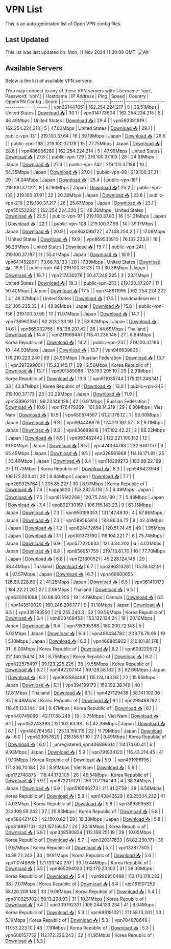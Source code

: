 # VPN List

This is an auto-generated list of Open VPN config files.

## Last Updated

This list was last updated on: Mon, 11 Nov 2024 11:30:08 GMT.
![Alt](https://repobeats.axiom.co/api/embed/186b98318ef1479477931607c1ad7d823f12451f.svg "Repobeats analytics image")

## Available Servers

Below is the list of available VPN servers:

(You may connect to any of these VPN servers with: Username: 'vpn', Password: 'vpn'.)
| Hostname | IP Address | Ping | Speed | Country | OpenVPN Config | Score |
|----------|------------|------|-------|---------|----------------| ----- |
| vpn301447651 | 162.254.224.217 | 5 | 36.51Mbps | United States | [Download 📥](./configs/server_0_US.ovpn) | 30.1 |
| vpn314773604 | 162.254.224.215 | 5 | 46.49Mbps | United States | [Download 📥](./configs/server_1_US.ovpn) | 29.4 |
| vpn593381619 | 162.254.224.213 | 5 | 47.00Mbps | United States | [Download 📥](./configs/server_2_US.ovpn) | 29.1 |
| public-vpn-131 | 219.100.37.64 | 16 | 39.19Mbps | Japan | [Download 📥](./configs/server_3_JP.ovpn) | 28.6 |
| public-vpn-198 | 219.100.37.178 | 15 | 77.75Mbps | Japan | [Download 📥](./configs/server_4_JP.ovpn) | 28.6 |
| vpn486906280 | 162.254.224.214 | 5 | 47.99Mbps | United States | [Download 📥](./configs/server_5_US.ovpn) | 27.8 |
| public-vpn-129 | 219.100.37.103 | 26 | 24.91Mbps | Japan | [Download 📥](./configs/server_6_JP.ovpn) | 27.4 |
| public-vpn-242 | 219.100.37.189 | 10 | 54.35Mbps | Japan | [Download 📥](./configs/server_7_JP.ovpn) | 27.0 |
| public-vpn-98 | 219.100.37.31 | 29 | 14.04Mbps | Japan | [Download 📥](./configs/server_8_JP.ovpn) | 25.4 |
| public-vpn-161 | 219.100.37.122 | 8 | 67.66Mbps | Japan | [Download 📥](./configs/server_9_JP.ovpn) | 25.2 |
| public-vpn-133 | 219.100.37.91 | 22 | 20.36Mbps | Japan | [Download 📥](./configs/server_10_JP.ovpn) | 23.8 |
| public-vpn-216 | 219.100.37.217 | 26 | 25.67Mbps | Japan | [Download 📥](./configs/server_11_JP.ovpn) | 23.1 |
| vpn555522821 | 162.254.224.220 | 5 | 48.26Mbps | United States | [Download 📥](./configs/server_12_US.ovpn) | 22.5 |
| public-vpn-97 | 219.100.37.83 | 16 | 51.31Mbps | Japan | [Download 📥](./configs/server_13_JP.ovpn) | 22.1 |
| public-vpn-108 | 219.100.37.98 | 14 | 39.17Mbps | Japan | [Download 📥](./configs/server_14_JP.ovpn) | 20.9 |
| vpn862098727 | 47.148.254.2 | 7 | 17.09Mbps | United States | [Download 📥](./configs/server_15_US.ovpn) | 19.9 |
| vpn869533910 | 76.133.223.8 | 18 | 56.29Mbps | United States | [Download 📥](./configs/server_16_US.ovpn) | 19.7 |
| public-vpn-241 | 219.100.37.187 | 11 | 55.01Mbps | Japan | [Download 📥](./configs/server_17_JP.ovpn) | 18.9 |
| vpn641452897 | 73.66.78.133 | 20 | 17.39Mbps | United States | [Download 📥](./configs/server_18_US.ovpn) | 18.9 |
| public-vpn-64 | 219.100.37.23 | 13 | 30.38Mbps | Japan | [Download 📥](./configs/server_19_JP.ovpn) | 18.7 |
| vpn217430276 | 50.47.249.225 | 3 | 23.11Mbps | United States | [Download 📥](./configs/server_20_US.ovpn) | 18.3 |
| public-vpn-253 | 219.100.37.207 | 17 | 50.40Mbps | Japan | [Download 📥](./configs/server_21_JP.ovpn) | 17.5 |
| vpn748911995 | 162.254.224.222 | 4 | 48.37Mbps | United States | [Download 📥](./configs/server_22_US.ovpn) | 17.5 |
| handmadeserver | 221.105.235.33 | 4 | 48.88Mbps | Japan | [Download 📥](./configs/server_23_JP.ovpn) | 15.8 |
| public-vpn-156 | 219.100.37.95 | 10 | 11.97Mbps | Japan | [Download 📥](./configs/server_24_JP.ovpn) | 14.7 |
| vpn738962350 | 92.203.233.181 | 2 | 53.92Mbps | Japan | [Download 📥](./configs/server_25_JP.ovpn) | 14.6 |
| vpn565032756 | 58.136.207.42 | 26 | 44.69Mbps | Thailand | [Download 📥](./configs/server_26_TH.ovpn) | 14.4 |
| vpn211969447 | 118.41.236.148 | 27 | 8.84Mbps | Korea Republic of | [Download 📥](./configs/server_27_KR.ovpn) | 14.2 |
| public-vpn-237 | 219.100.37.186 | 10 | 44.93Mbps | Japan | [Download 📥](./configs/server_28_JP.ovpn) | 13.7 |
| vpn946639805 | 176.210.223.240 | 69 | 24.50Mbps | Russian Federation | [Download 📥](./configs/server_29_RU.ovpn) | 13.7 |
| vpn397399001 | 115.23.145.17 | 29 | 2.56Mbps | Korea Republic of | [Download 📥](./configs/server_30_KR.ovpn) | 13.7 |
| vpn991589088 | 175.193.205.19 | 29 | 2.91Mbps | Korea Republic of | [Download 📥](./configs/server_31_KR.ovpn) | 13.6 |
| vpn911035744 | 175.121.248.141 | 33 | 43.87Mbps | Korea Republic of | [Download 📥](./configs/server_32_KR.ovpn) | 13.0 |
| public-vpn-245 | 219.100.37.173 | 23 | 22.29Mbps | Japan | [Download 📥](./configs/server_33_JP.ovpn) | 11.9 |
| vpn558962161 | 89.23.148.128 | 42 | 0.91Mbps | Russian Federation | [Download 📥](./configs/server_34_RU.ovpn) | 10.6 |
| vpn476479269 | 101.99.14.219 | 29 | 6.80Mbps | Viet Nam | [Download 📥](./configs/server_35_VN.ovpn) | 10.5 |
| vpn450574567 | 61.21.178.12 | 1 | 90.00Mbps | Japan | [Download 📥](./configs/server_36_JP.ovpn) | 9.8 |
| vpn994448878 | 124.211.192.57 | 8 | 9.11Mbps | Japan | [Download 📥](./configs/server_37_JP.ovpn) | 8.8 |
| vpn836689818 | 147.192.42.21 | 2 | 86.22Mbps | Japan | [Download 📥](./configs/server_38_JP.ovpn) | 8.5 |
| vpn993482442 | 122.221.100.152 | 12 | 19.50Mbps | Japan | [Download 📥](./configs/server_39_JP.ovpn) | 8.5 |
| vpn474064783 | 222.6.60.157 | 3 | 65.45Mbps | Japan | [Download 📥](./configs/server_40_JP.ovpn) | 8.5 |
| vpn326561868 | 114.18.171.81 | 25 | 33.46Mbps | Japan | [Download 📥](./configs/server_41_JP.ovpn) | 8.4 |
| vpn118299273 | 183.98.22.199 | 27 | 11.73Mbps | Korea Republic of | [Download 📥](./configs/server_42_KR.ovpn) | 8.3 |
| vpn548423948 | 106.173.203.41 | 20 | 9.44Mbps | Japan | [Download 📥](./configs/server_43_JP.ovpn) | 7.7 |
| vpn289325764 | 1.235.85.227 | 30 | 8.97Mbps | Korea Republic of | [Download 📥](./configs/server_44_KR.ovpn) | 7.6 |
| kappa820 | 153.232.5.118 | 5 | 9.49Mbps | Japan | [Download 📥](./configs/server_45_JP.ovpn) | 7.5 |
| vpn815142268 | 120.75.244.190 | 7 | 5.48Mbps | Japan | [Download 📥](./configs/server_46_JP.ovpn) | 7.4 |
| vpn892730167 | 106.155.143.23 | 9 | 63.15Mbps | Japan | [Download 📥](./configs/server_47_JP.ovpn) | 7.3 |
| vpn956199353 | 131.147.49.10 | 4 | 67.86Mbps | Japan | [Download 📥](./configs/server_48_JP.ovpn) | 7.3 |
| vpn589565814 | 183.86.34.72 | 8 | 42.43Mbps | Japan | [Download 📥](./configs/server_49_JP.ovpn) | 7.2 |
| vpn624472654 | 120.51.74.45 | 49 | 1.95Mbps | Japan | [Download 📥](./configs/server_50_JP.ovpn) | 7.1 |
| vpn101373190 | 118.104.221.7 | 6 | 75.74Mbps | Japan | [Download 📥](./configs/server_51_JP.ovpn) | 6.9 |
| vpn577220633 | 121.3.34.202 | 6 | 4.02Mbps | Japan | [Download 📥](./configs/server_52_JP.ovpn) | 6.8 |
| vpn656957759 | 219.113.61.70 | 10 | 77.70Mbps | Japan | [Download 📥](./configs/server_53_JP.ovpn) | 6.8 |
| vpn721800521 | 49.228.124.145 | 29 | 38.44Mbps | Thailand | [Download 📥](./configs/server_54_TH.ovpn) | 6.7 |
| vpn286313281 | 115.38.182.91 | 4 | 97.57Mbps | Japan | [Download 📥](./configs/server_55_JP.ovpn) | 6.7 |
| vpn469600655 | 126.60.228.60 | 2 | 41.25Mbps | Japan | [Download 📥](./configs/server_56_JP.ovpn) | 6.5 |
| vpn361410173 | 184.22.21.26 | 27 | 2.69Mbps | Thailand | [Download 📥](./configs/server_57_TH.ovpn) | 6.5 |
| vpn630061698 | 50.68.60.205 | 19 | 4.19Mbps | Canada | [Download 📥](./configs/server_58_CA.ovpn) | 6.5 |
| vpn143510029 | 160.248.208.177 | 9 | 31.10Mbps | Japan | [Download 📥](./configs/server_59_JP.ovpn) | 6.5 |
| vpn335183550 | 219.255.240.3 | 32 | 39.59Mbps | Korea Republic of | [Download 📥](./configs/server_60_KR.ovpn) | 6.4 |
| vpn803469452 | 153.132.124.24 | 18 | 20.10Mbps | Japan | [Download 📥](./configs/server_61_JP.ovpn) | 6.4 |
| vpn735395368 | 180.200.72.143 | 5 | 5.02Mbps | Japan | [Download 📥](./configs/server_62_JP.ovpn) | 6.4 |
| vpn496434782 | 203.76.78.99 | 19 | 5.10Mbps | Japan | [Download 📥](./configs/server_63_JP.ovpn) | 6.3 |
| vpn468885902 | 210.101.81.178 | 31 | 8.00Mbps | Korea Republic of | [Download 📥](./configs/server_64_KR.ovpn) | 6.2 |
| vpn609220572 | 221.140.154.14 | 38 | 8.75Mbps | Korea Republic of | [Download 📥](./configs/server_65_KR.ovpn) | 6.2 |
| vpn422575497 | 39.123.225.225 | 38 | 9.55Mbps | Korea Republic of | [Download 📥](./configs/server_66_KR.ovpn) | 6.2 |
| vpn442207144 | 59.129.58.162 | 3 | 82.66Mbps | Japan | [Download 📥](./configs/server_67_JP.ovpn) | 6.2 |
| vpn903584488 | 115.124.143.93 | 22 | 15.95Mbps | Japan | [Download 📥](./configs/server_68_JP.ovpn) | 6.1 |
| vpn394199173 | 159.192.38.149 | 40 | 12.81Mbps | Thailand | [Download 📥](./configs/server_69_TH.ovpn) | 6.1 |
| vpn427129438 | 58.141.102.36 | 35 | 9.48Mbps | Korea Republic of | [Download 📥](./configs/server_70_KR.ovpn) | 6.1 |
| vpn299468792 | 118.45.133.144 | 24 | 9.47Mbps | Korea Republic of | [Download 📥](./configs/server_71_KR.ovpn) | 6.1 |
| vpn440749066 | 42.117.88.248 | 19 | 3.75Mbps | Viet Nam | [Download 📥](./configs/server_72_VN.ovpn) | 6.1 |
| vpn352243393 | 121.103.63.98 | 6 | 42.36Mbps | Japan | [Download 📥](./configs/server_73_JP.ovpn) | 6.1 |
| vpn480764562 | 125.13.156.115 | 22 | 11.79Mbps | Japan | [Download 📥](./configs/server_74_JP.ovpn) | 6.0 |
| vpn523057829 | 218.158.51.10 | 27 | 9.49Mbps | Korea Republic of | [Download 📥](./configs/server_75_KR.ovpn) | 6.0 |
| _unregistered_vpn406896614 | 114.174.60.41 | 6 | 9.93Mbps | Japan | [Download 📥](./configs/server_76_JP.ovpn) | 5.9 |
| vpn791934120 | 116.43.214.45 | 41 | 9.10Mbps | Korea Republic of | [Download 📥](./configs/server_77_KR.ovpn) | 5.9 |
| vpn491986196 | 171.236.70.184 | 24 | 8.91Mbps | Viet Nam | [Download 📥](./configs/server_78_VN.ovpn) | 5.9 |
| vpn172740875 | 118.44.170.105 | 26 | 46.54Mbps | Korea Republic of | [Download 📥](./configs/server_79_KR.ovpn) | 5.9 |
| vpn872217021 | 153.207.194.143 | 4 | 38.34Mbps | Japan | [Download 📥](./configs/server_80_JP.ovpn) | 5.9 |
| vpn516546273 | 211.41.27.59 | 28 | 6.58Mbps | Korea Republic of | [Download 📥](./configs/server_81_KR.ovpn) | 5.8 |
| vpn143843529 | 60.253.14.222 | 41 | 4.03Mbps | Korea Republic of | [Download 📥](./configs/server_82_KR.ovpn) | 5.8 |
| vpn389399582 | 222.109.59.242 | 27 | 25.83Mbps | Korea Republic of | [Download 📥](./configs/server_83_KR.ovpn) | 5.8 |
| vpn586421462 | 42.150.0.82 | 29 | 19.38Mbps | Japan | [Download 📥](./configs/server_84_JP.ovpn) | 5.8 |
| vpn819997131 | 221.157.166.57 | 24 | 30.19Mbps | Korea Republic of | [Download 📥](./configs/server_85_KR.ovpn) | 5.8 |
| vpn348580824 | 112.168.251.18 | 29 | 10.05Mbps | Korea Republic of | [Download 📥](./configs/server_86_KR.ovpn) | 5.7 |
| vpn320317633 | 61.82.230.171 | 30 | 9.97Mbps | Korea Republic of | [Download 📥](./configs/server_87_KR.ovpn) | 5.7 |
| vpn133877505 | 14.38.72.243 | 34 | 19.81Mbps | Korea Republic of | [Download 📥](./configs/server_88_KR.ovpn) | 5.6 |
| vpn110749885 | 121.133.140.237 | 33 | 9.44Mbps | Korea Republic of | [Download 📥](./configs/server_89_KR.ovpn) | 5.5 |
| vpn865294023 | 112.170.23.103 | 31 | 58.30Mbps | Korea Republic of | [Download 📥](./configs/server_90_KR.ovpn) | 5.4 |
| vpn996950488 | 112.170.178.233 | 38 | 7.07Mbps | Korea Republic of | [Download 📥](./configs/server_91_KR.ovpn) | 5.4 |
| vpn161507252 | 58.120.209.148 | 33 | 9.06Mbps | Korea Republic of | [Download 📥](./configs/server_92_KR.ovpn) | 5.4 |
| vpn810325702 | 59.13.208.93 | 31 | 10.31Mbps | Korea Republic of | [Download 📥](./configs/server_93_KR.ovpn) | 5.4 |
| vpn309792331 | 106.244.133.234 | 41 | 8.04Mbps | Korea Republic of | [Download 📥](./configs/server_94_KR.ovpn) | 5.3 |
| vpn886191021 | 211.58.13.201 | 33 | 5.19Mbps | Korea Republic of | [Download 📥](./configs/server_95_KR.ovpn) | 5.3 |
| vpn704870646 | 117.53.223.10 | 48 | 7.91Mbps | Korea Republic of | [Download 📥](./configs/server_96_KR.ovpn) | 5.3 |
| vpn606157752 | 112.172.226.243 | 32 | 41.95Mbps | Korea Republic of | [Download 📥](./configs/server_97_KR.ovpn) | 5.3 |
